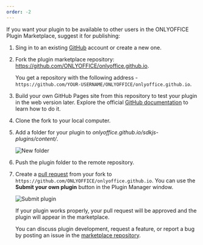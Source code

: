 ```yaml
---
order: -2
---
```


If you want your plugin to be available to other users in the ONLYOFFICE Plugin Marketplace, suggest it for publishing:

1. Sing in to an existing [GitHub](https://github.com/) account or create a new one.

2. Fork the plugin marketplace repository: <https://github.com/ONLYOFFICE/onlyoffice.github.io>.

   You get a repository with the following address - `https://github.com/YOUR-USERNAME/ONLYOFFICE/onlyoffice.github.io`.

3. Build your own GitHub Pages site from this repository to test your plugin in the web version later. Explore the official [GitHub documentation](https://docs.github.com/en/pages/quickstart) to learn how to do it.

4. Clone the fork to your local computer.

5. Add a folder for your plugin to *onlyoffice.github.io/sdkjs-plugins/content/*.

   ![New folder](/assets/images/plugins/new-folder.png)

6. Push the plugin folder to the remote repository. 

7. Create a [pull request](https://github.com/ONLYOFFICE/onlyoffice.github.io/pulls) from your fork to `https://github.com/ONLYOFFICE/onlyoffice.github.io`. You can use the **Submit your own plugin** button in the Plugin Manager window.

   ![Submit plugin](/assets/images/plugins/submit-plugin.png)
   
   If your plugin works properly, your pull request will be approved and the plugin will appear in the marketplace.

   You can discuss plugin development, request a feature, or report a bug by posting an issue in the [marketplace repository](https://github.com/ONLYOFFICE/onlyoffice.github.io/issues).
